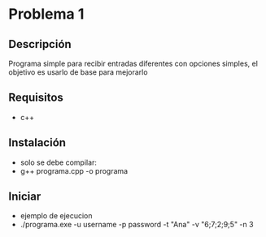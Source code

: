 # Problema 1

## Descripción
 Programa simple para recibir entradas diferentes con opciones simples, el objetivo es usarlo de base para mejorarlo

## Requisitos
* c++

## Instalación
* solo se debe compilar:
* g++ programa.cpp -o programa
## Iniciar
* ejemplo de ejecucion
* ./programa.exe -u username -p password -t "Ana" -v "6;7;2;9;5" -n 3

